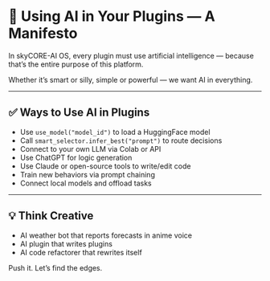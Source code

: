 # **🤖 Using AI in Your Plugins — A Manifesto**

In skyCORE-AI OS, every plugin must use artificial intelligence — because that’s the entire purpose of this platform.

Whether it’s smart or silly, simple or powerful — we want AI in everything.

---

## **✅ Ways to Use AI in Plugins**

- Use `use_model("model_id")` to load a HuggingFace model
- Call `smart_selector.infer_best("prompt")` to route decisions
- Connect to your own LLM via Colab or API
- Use ChatGPT for logic generation
- Use Claude or open-source tools to write/edit code
- Train new behaviors via prompt chaining
- Connect local models and offload tasks

---

## **💡 Think Creative**

- AI weather bot that reports forecasts in anime voice
- AI plugin that writes plugins
- AI code refactorer that rewrites itself

Push it. Let’s find the edges.

